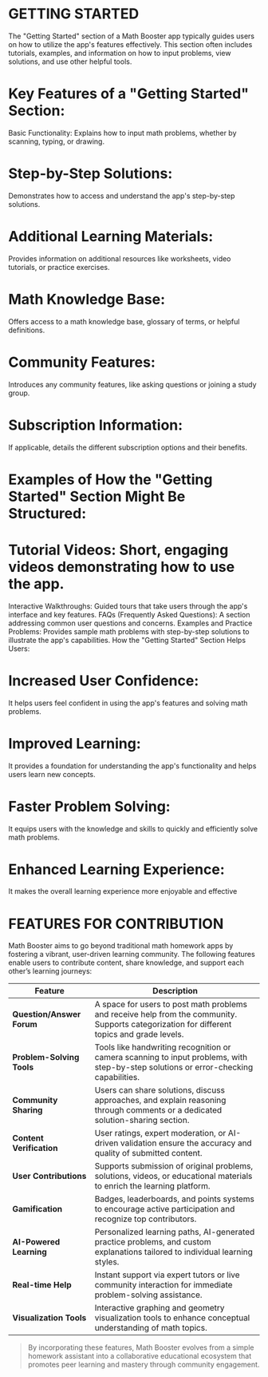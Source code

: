 # GETTING STARTED

The "Getting Started" section of a Math Booster app typically guides users on how to utilize the app's features effectively. This section often includes tutorials, examples, and information on how to input problems, view solutions, and use other helpful tools. 

# Key Features of a "Getting Started" Section:
Basic Functionality:
Explains how to input math problems, whether by scanning, typing, or drawing. 
# Step-by-Step Solutions:
Demonstrates how to access and understand the app's step-by-step solutions. 
# Additional Learning Materials:
Provides information on additional resources like worksheets, video tutorials, or practice exercises. 
# Math Knowledge Base:
Offers access to a math knowledge base, glossary of terms, or helpful definitions. 
# Community Features:
Introduces any community features, like asking questions or joining a study group. 
# Subscription Information:
If applicable, details the different subscription options and their benefits. 
# Examples of How the "Getting Started" Section Might Be Structured:
# Tutorial Videos: Short, engaging videos demonstrating how to use the app. 
Interactive Walkthroughs: Guided tours that take users through the app's interface and key features. 
FAQs (Frequently Asked Questions): A section addressing common user questions and concerns. 
Examples and Practice Problems: Provides sample math problems with step-by-step solutions to illustrate the app's capabilities. 
How the "Getting Started" Section Helps Users:
# Increased User Confidence:
It helps users feel confident in using the app's features and solving math problems. 
# Improved Learning:
It provides a foundation for understanding the app's functionality and helps users learn new concepts. 
# Faster Problem Solving:
It equips users with the knowledge and skills to quickly and efficiently solve math problems. 
# Enhanced Learning Experience:
It makes the overall learning experience more enjoyable and effective


# FEATURES FOR CONTRIBUTION

Math Booster aims to go beyond traditional math homework apps by fostering a vibrant, user-driven learning community. The following features enable users to contribute content, share knowledge, and support each other’s learning journeys:

| Feature                     | Description                                                                                                                                      |
|----------------------------|--------------------------------------------------------------------------------------------------------------------------------------------------|
| **Question/Answer Forum**  | A space for users to post math problems and receive help from the community. Supports categorization for different topics and grade levels.     |
| **Problem-Solving Tools**  | Tools like handwriting recognition or camera scanning to input problems, with step-by-step solutions or error-checking capabilities.             |
| **Community Sharing**      | Users can share solutions, discuss approaches, and explain reasoning through comments or a dedicated solution-sharing section.                  |
| **Content Verification**   | User ratings, expert moderation, or AI-driven validation ensure the accuracy and quality of submitted content.                                  |
| **User Contributions**     | Supports submission of original problems, solutions, videos, or educational materials to enrich the learning platform.                         |
| **Gamification**           | Badges, leaderboards, and points systems to encourage active participation and recognize top contributors.                                       |
| **AI-Powered Learning**    | Personalized learning paths, AI-generated practice problems, and custom explanations tailored to individual learning styles.                    |
| **Real-time Help**         | Instant support via expert tutors or live community interaction for immediate problem-solving assistance.                                       |
| **Visualization Tools**    | Interactive graphing and geometry visualization tools to enhance conceptual understanding of math topics.                                       |

> By incorporating these features, Math Booster evolves from a simple homework assistant into a collaborative educational ecosystem that promotes peer learning and mastery through community engagement.
